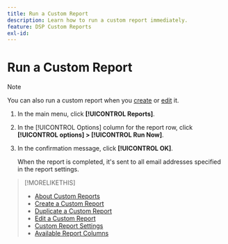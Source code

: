 ```yaml
---
title: Run a Custom Report
description: Learn how to run a custom report immediately.
feature: DSP Custom Reports
exl-id: 
---
```


# Run a Custom Report

>[!NOTE]
>
>You can also run a custom report when you [create](report-create.md) or [edit](report-edit.md) it.

1. In the main menu, click **[!UICONTROL Reports]**.
1. In the [!UICONTROL Options] column for the report row, click **[!UICONTROL options] > [!UICONTROL Run Now]**.
1. In the confirmation message, click **[!UICONTROL OK]**.

    When the report is completed, it's sent to all email addresses specified in the report settings.

>[!MORELIKETHIS]
>
>* [About Custom Reports](/help/dsp/reports/report-about.md)
>* [Create a Custom Report](/help/dsp/reports/report-create.md)
>* [Duplicate a Custom Report](/help/dsp/reports/report-copy.md)
>* [Edit a Custom Report](/help/dsp/reports/report-edit.md)
>* [Custom Report Settings](/help/dsp/reports/report-settings.md)
>* [Available Report Columns](/help/dsp/reports/report-columns.md)
